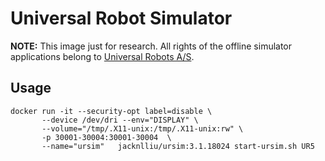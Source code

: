 # Universal Robot Simulator

**NOTE:** This image just for research. All rights of the offline simulator applications belong to [Universal Robots A/S](https://www.universal-robots.com).


## Usage
```
docker run -it --security-opt label=disable \
       --device /dev/dri --env="DISPLAY" \
       --volume="/tmp/.X11-unix:/tmp/.X11-unix:rw" \
       -p 30001-30004:30001-30004  \
       --name="ursim"   jacknlliu/ursim:3.1.18024 start-ursim.sh UR5
```
